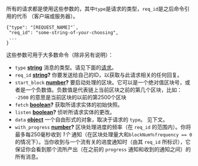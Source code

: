 所有的请求都是使用这些参数的，其中`type`是请求的类型，`req_id`是之后命令引用的代币
（客户端或服务器）。

```
{"type": "[REQUEST_NAME]"`,
 "req_id": "some-string-of-your-choosing",
 ...
}
```

这些参数可用于大多数命令（除非另有说明）：

* `type` **[string](https://developer.mozilla.org/zh-CN/docs/Web/JavaScript/Reference/Global_Objects/String)** 消息的类型。请见下面的[请求](#requests)。
* `req_id` **[string](https://developer.mozilla.org/zh-CN/docs/Web/JavaScript/Reference/Global_Objects/String)?** 你要发送给自己的ID，以获取与此请求相关的任何回复。
* `start_block` **[number](https://developer.mozilla.org/zh-CN/docs/Web/JavaScript/Reference/Global_Objects/Number)?** 要启动处理的区块。它可以是一个绝对值区块号，或者是一个负数值。负数值是代表链上当前区块之前的第几个区块，比如： `-2500` 的意思是当前区块的以前的第2500个区块 
* `fetch` **[boolean](https://developer.mozilla.org/zh-CN/docs/Web/JavaScript/Reference/Global_Objects/Boolean)?** 获取所请求实体的初始快照。
* `listen` **[boolean](https://developer.mozilla.org/zh-CN/docs/Web/JavaScript/Reference/Global_Objects/Boolean)?** 侦听所请求实体的更改。
* `data` **[object](https://developer.mozilla.org/zh-CN/docs/Web/JavaScript/Reference/Global_Objects/Object)** 一个自由形式的对象，取决于请求的 `type`。 见下文。
* `with_progress` **[number](https://developer.mozilla.org/zh-CN/docs/Web/JavaScript/Reference/Global_Objects/Number)?** 区块处理进度的频率（在 `req_id` 的范围内）。你将最多每250毫秒收到 _1个_ 通知（在区块处理量大和`blockNum％frequency == 0`的情况下）。当你收到与一个流有关的进度通知时（由其 `req_id` 所标识），它保证你会看到那个流所产出（在之前的 `progress` 通知和收到的通知之间）的所有消息。
